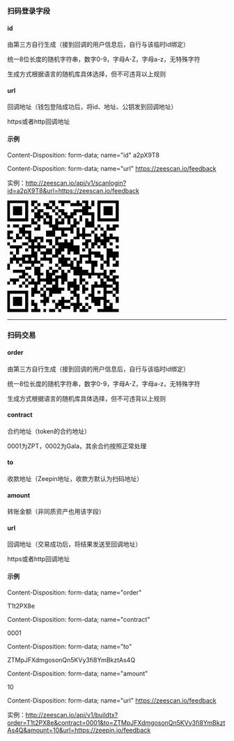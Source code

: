 ### 扫码登录字段

#### id

由第三方自行生成（接到回调的用户信息后，自行与该临时id绑定）

统一8位长度的随机字符串，数字0-9，字母A-Z，字母a-z，无特殊字符

生成方式根据语言的随机库具体选择，但不可违背以上规则

#### url

回调地址（钱包登陆成功后，将id、地址、公钥发到回调地址）

https或者http回调地址

#### 示例

Content-Disposition: form-data; name="id"
a2pX9T8

Content-Disposition: form-data; name="url"
https://zeescan.io/feedback

实例：http://zeescan.io/api/v1/scanlogin?id=a2pX9T8&url=https://zeescan.io/feedback


![login](https://github.com/jiangonemm/GreedyFactory/blob/master/img/scanlogin.png)

--------------------------

### 扫码交易

#### order

由第三方自行生成（接到回调的用户信息后，自行与该临时id绑定）

统一8位长度的随机字符串，数字0-9，字母A-Z，字母a-z，无特殊字符

生成方式根据语言的随机库具体选择，但不可违背以上规则 

#### contract

合约地址（token的合约地址）

0001为ZPT，0002为Gala，其余合约按照正常处理

#### to

收款地址（Zeepin地址，收款方默认为扫码地址）


#### amount

转账金额（非同质资产也用该字段）

#### url

回调地址（交易成功后，将结果发送至回调地址）

https或者http回调地址

#### 示例


Content-Disposition: form-data; name="order"

T1t2PX8e

Content-Disposition: form-data; name="contract"

0001


Content-Disposition: form-data; name="to"

ZTMpJFXdmgosonQn5KVy3fi8YmBkztAs4Q


Content-Disposition: form-data; name="amount"

10

Content-Disposition: form-data; name="url"
https://zeescan.io/feedback


实例：http://zeescan.io/api/v1/buildtx?order=T1t2PX8e&contract=0001&to=ZTMpJFXdmgosonQn5KVy3fi8YmBkztAs4Q&amount=10&url=https://zeepin.io/feedback

